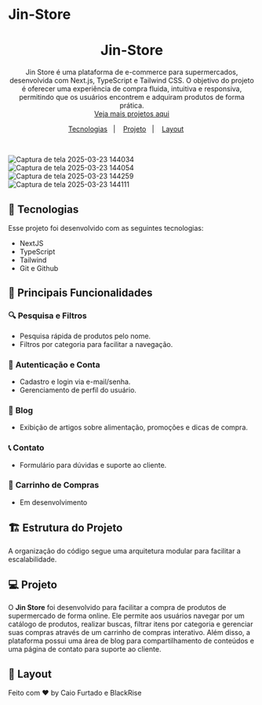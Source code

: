  # Jin-Store

<h1 align="center">Jin-Store</h1>

<p align="center">
Jin Store é uma plataforma de e-commerce para supermercados, desenvolvida com Next.js, TypeScript e Tailwind CSS. O objetivo do projeto é oferecer uma experiência de compra fluida, intuitiva e responsiva, permitindo que os usuários encontrem e adquiram produtos de forma prática. <br/> <a href="https://github.com/CaioFurtadoo">Veja mais projetos aqui</a>
</p>

<p align="center">
  <a href="#-tecnologias">Tecnologias</a>&nbsp;&nbsp;&nbsp;|&nbsp;&nbsp;&nbsp;
  <a href="#-projeto">Projeto</a>&nbsp;&nbsp;&nbsp;|&nbsp;&nbsp;&nbsp;
  <a href="#-layout">Layout</a>&nbsp;&nbsp;&nbsp;&nbsp;&nbsp;&nbsp;
</p>

<br>

<p align="center">

![Captura de tela 2025-03-23 144034](https://github.com/user-attachments/assets/dcc70eca-3e2b-4b4e-bca3-b13c6cc59965)
![Captura de tela 2025-03-23 144054](https://github.com/user-attachments/assets/c7e5c4cb-7583-4051-94c0-b518fa202f16)
![Captura de tela 2025-03-23 144259](https://github.com/user-attachments/assets/090a8615-fd53-4ae5-94d7-2c993a46aacd)
![Captura de tela 2025-03-23 144111](https://github.com/user-attachments/assets/79b9dee8-defc-4c3d-add8-a3fd6482e922)

</p>

## 🚀 Tecnologias

Esse projeto foi desenvolvido com as seguintes tecnologias:

-   NextJS
-   TypeScript
-   Tailwind
-   Git e Github

## 📌 **Principais Funcionalidades**

### 🔍 **Pesquisa e Filtros**
- Pesquisa rápida de produtos pelo nome.
- Filtros por categoria para facilitar a navegação.

### 🔑 **Autenticação e Conta**
- Cadastro e login via e-mail/senha.
- Gerenciamento de perfil do usuário.

### 📝 **Blog**
- Exibição de artigos sobre alimentação, promoções e dicas de compra.

### 📞 **Contato**
- Formulário para dúvidas e suporte ao cliente.

### 🛒 **Carrinho de Compras**
- Em desenvolvimento
  

## 🏗️ **Estrutura do Projeto**
A organização do código segue uma arquitetura modular para facilitar a escalabilidade.


## 💻 Projeto

O **Jin Store** foi desenvolvido para facilitar a compra de produtos de supermercado de forma online. Ele permite aos usuários navegar por um catálogo de produtos, realizar buscas, filtrar itens por categoria e gerenciar suas compras através de um carrinho de compras interativo. Além disso, a plataforma possui uma área de blog para compartilhamento de conteúdos e uma página de contato para suporte ao cliente. 

## 🔖 Layout

Feito com ♥ by Caio Furtado e BlackRise
